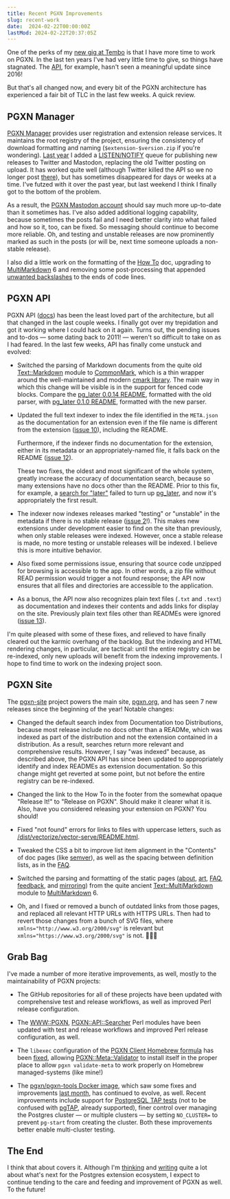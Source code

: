 ```yaml
---
title: Recent PGXN Improvements
slug: recent-work
date:  2024-02-22T00:00:00Z
lastMod: 2024-02-22T20:37:05Z
---
```


One of the perks of my [new gig at Tembo](https://tembo.io/blog/welcoming-david-wheeler) is that I have more time to work on PGXN. In the last ten years I've had very little time to give, so things have stagnated. The [API](https://github.com/pgxn/pgxn-api), for example, hasn't seen a meaningful update since 2016!

But that's all changed now, and every bit of the PGXN architecture has experienced a fair bit of TLC in the last few weeks. A quick review.

## PGXN Manager

[PGXN Manager](https://manager.pgxn.org) provides user registration and extension release services. It maintains the root registry of the project, ensuring the consistency of download formatting and naming (`$extension-$version.zip` if you're wondering). [Last year](https://blog.pgxn.org/post/709635160523620352/hello-mastodon) I added a [LISTEN/NOTIFY](https://www.postgresql.org/docs/current/sql-notify.html) queue for publishing new releases to Twitter and Mastodon, replacing the old Twitter posting on upload. It has worked quite well (although Twitter killed the API so we no longer post [there](https://twitter.com/pgxn)), but has sometimes disappeared for days or weeks at a time. I've futzed with it over the past year, but last weekend I think I finally got to the bottom of the problem.

As a result, the [PGXN Mastodon account](https://botsin.space/@pgxn) should say much more up-to-date than it sometimes has. I've also added additional logging capability, because sometimes the posts fail and I need better clarity into what failed and how so it, too, can be fixed. So messaging should continue to become more reliable. Oh, and testing and unstable releases are now prominently marked as such in the posts (or will be, next time someone uploads a non-stable release).

I also did a little work on the formatting of the [How To](https://manager.pgxn.org/howto) doc, upgrading to [MultiMarkdown](https://fletcherpenney.net/multimarkdown/) 6 and removing some post-processing that appended [unwanted backslashes](https://github.com/pgxn/pgxn-manager/issues/76) to the ends of code lines.

## PGXN API

PGXN API ([docs](https://github.com/pgxn/pgxn-api/wiki)) has been the least loved part of the architecture, but all that changed in the last couple weeks. I finally got over my trepidation and got it working where I could hack on it again. Turns out, the pending issues and to-dos — some dating back to 2011! — weren't so difficult to take on as I had feared. In the last few weeks, API has finally come unstuck and evolved:

*   Switched the parsing of Markdown documents from the quite old [Text::Markdown](https://metacpan.org/pod/Text::Markdown) module to [CommonMark](https://metacpan.org/pod/CommonMark), which is a thin wrapper around the well-maintained and modern [cmark library](https://github.com/commonmark/cmark/). The main way in which this change will be visible is in the support for fenced code blocks. Compare the [pg_later 0.0.14 README](https://pgxn.org/dist/pg_later/0.0.14/README.html), formatted with the old parser, with [pg_later 0.1.0 README](https://pgxn.org/dist/pg_later/0.1.0/README.html), formatted with the new parser.

*   Updated the full text indexer to index the file identified in the `META.json` as the documentation for an extension even if the file name is different from the extension ([issue 10](https://github.com/pgxn/pgxn-api/issues/10)), including the README.

    Furthermore, if the indexer finds no documentation for the extension, either in its metadata or an appropriately-named file, it falls back on the README ([issue 12](https://github.com/pgxn/pgxn-api/issues/12)).

    These two fixes, the oldest and most significant of the whole system, greatly increase the accuracy of documentation search, because so many extensions have no docs other than the README. Prior to this fix, for example, a [search for "later"](https://pgxn.org/search?q=later&in=docs) failed to turn up [pg_later](https://pgxn.org/dist/pg_later/), and now it's appropriately the first result.

*   The indexer now indexes releases marked "testing" or "unstable" in the metadata if there is no stable release ([issue 2](https://github.com/pgxn/pgxn-api/issues/2)!). This makes new extensions under development easier to find on the site than previously, when only stable releases were indexed. However, once a stable release is made, no more testing or unstable releases will be indexed. I believe this is more intuitive behavior.

*   Also fixed some permissions issue, ensuring that source code unzipped for browsing is accessible to the app. In other words, a zip file without READ permission would trigger a not found response; the API now ensures that all files and directories are accessible to the application.

*   As a bonus, the API now also recognizes plain text files (`.txt` and `.text`) as documentation and indexes their contents and adds links for display on the site. Previously plain text files other than READMEs were ignored ([issue 13](https://github.com/pgxn/pgxn-api/issues/13)).

I'm quite pleased with some of these fixes, and relieved to have finally cleared out the karmic overhang of the backlog. But the indexing and HTML rendering changes, in particular, are tactical: until the entire registry can be re-indexed, only new uploads will benefit from the indexing improvements. I hope to find time to work on the indexing project soon.

## PGXN Site

The [pgxn-site](https://github.com/pgxn/pgxn-site) project powers the main site, [pgxn.org](https://pgxn.org), and has seen 7 new releases since the beginning of the year! Notable changes:

*   Changed the default search index from Documentation too Distributions, because most release include no docs other than a READMe, which was indexed as part of the distribution and not the extension contained in a distribution. As a result, searches return more relevant and comprehensive results. However, I say "was indexed" because, as described above, the PGXN API has since been updated to appropriately identify and index READMEs as extension documentation. So this change might get reverted at some point, but not before the entire registry can be re-indexed.

*   Changed the link to the How To in the footer from the somewhat opaque "Release It!" to "Release on PGXN". Should make it clearer what it is. Also, have you considered releasing your extension on PGXN? You should!

*   Fixed "not found" errors for links to files with uppercase letters, such as [/dist/vectorize/vector-serve/README.html](https://pgxn.org/dist/vectorize/vector-serve/README.html).

*   Tweaked the CSS a bit to improve list item alignment in the "Contents" of doc pages (like [semver](https://pgxn.org/extension/semver)), as well as the spacing between definition lists, as in the [FAQ](https://pgxn.org/faq/).

*   Switched the parsing and formatting of the static pages ([about](https://pgxn.org/about/), [art](https://pgxn.org/art/), [FAQ](https://pgxn.org/faq/), [feedback](https://pgxn.org/feedback/), and [mirroring](https://pgxn.org/mirroring/)) from the quite ancient [Text::MultiMarkdown](https://metacpan.org/pod/Text::MultiMarkdown) module to [MultiMarkdown](https://fletcherpenney.net/multimarkdown/) 6.

*   Oh, and I fixed or removed a bunch of outdated links from those pages, and replaced all relevant HTTP URLs with HTTPS URLs. Then had to revert those changes from a bunch of SVG files, where `xmlns="http://www.w3.org/2000/svg"` is relevant but `xmlns="https://www.w3.org/2000/svg"` is not. 🤦🏻‍♂️

## Grab Bag

I've made a number of more iterative improvements, as well, mostly to the maintainability of PGXN projects:

*   The GitHub repositories for all of these projects have been updated with comprehensive test and release workflows, as well as improved Perl release configuration.

*   The [WWW::PGXN](https://metacpan.org/dist/WWW-PGXN), [PGXN::API::Searcher](https://metacpan.org/dist/PGXN-API-Searcher) Perl modules have been updated with test and release workflows and improved Perl release configuration, as well.

*   The `libexec` configuration of the [PGXN Client Homebrew formula](https://formulae.brew.sh/formula/pgxnclient) has been [fixed](https://github.com/Homebrew/homebrew-core/pull/163685), allowing [PGXN::Meta::Validator](https://metacpan.org/dist/PGXN-Meta-Validator) to install itself in the proper place to allow `pgxn validate-meta` to work properly on Homebrew managed-systems (like mine!)

*   The [pgxn/pgxn-tools Docker image](https://github.com/pgxn/docker-pgxn-tools/), which saw some fixes and improvements [last month](https://blog.pgxn.org/post/741049567045468160/pgxn-tools-v4), has continued to evolve, as well. Recent improvements include support for [PostgreSQL TAP tests](https://www.postgresql.org/docs/current/regress-tap.html) (not to be confused with [pgTAP](https://pgtap.org/), already supported), finer control over managing the Postgres cluster — or multiple clusters — by setting `NO_CLUSTER=` to prevent `pg-start` from creating the cluster. Both these improvements better enable multi-cluster testing.

## The End

I think that about covers it. Although I'm [thinking](https://justatheory.com/2024/02/extension-metadata-typology/) and [writing](https://tembo.io/blog/pgxn-ecosystem-jobs) quite a lot about what's next for the Postgres extension ecosystem, I expect to continue tending to the care and feeding and improvement of PGXN as well. To the future!
